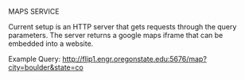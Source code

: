 MAPS SERVICE

Current setup is an HTTP server that gets requests through the query parameters. The server returns a google maps iframe that can be embedded into a website.

Example Query: http://flip1.engr.oregonstate.edu:5676/map?city=boulder&state=co
